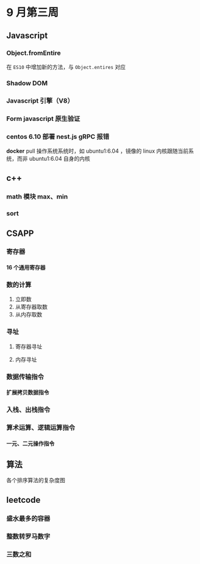 # 9 月第三周

## Javascript

### Object.fromEntire

在 `ES10` 中增加新的方法，与 `Object.entires` 对应



### Shadow DOM

### Javascript 引擎（V8）

### Form javascript 原生验证

### centos 6.10 部署 nest.js gRPC 报错

**docker** pull 操作系统系统时，如 ubuntu1:6.04 ，镜像的 linux 内核跟随当前系统，而非 ubuntu1:6.04 自身的内核

## c++

### math 模块 max、min

### sort

## CSAPP

### 寄存器

#### 16 个通用寄存器

### 数的计算

1. 立即数
2. 从寄存器取数
3. 从内存取数

### 寻址

1. 寄存器寻址

2. 内存寻址

### 数据传输指令

#### 扩展拷贝数据指令

### 入栈、出栈指令

### 算术运算、逻辑运算指令

#### 一元、二元操作指令

## 算法

各个排序算法的复杂度图

## leetcode

### 盛水最多的容器

### 整数转罗马数字

### 三数之和
